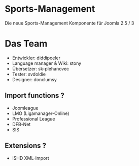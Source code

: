 Sports-Management
================

Die neue Sports-Management Komponente für Joomla 2.5 / 3

Das Team
================
* Entwickler: diddipoeler
* Language manager & Wiki: stony
* Übersetzer: sk-plehanovec
* Tester: svdoldie
* Designer: donclumsy



Import functions ?
---------------------
* Joomleague
* LMO (Ligamanager-Online)
* Professional League
* DFB-Net
* SIS 

Extensions ?
---------------------
* ISHD XML-Import
